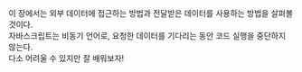 이 장에서는 외부 데이터에 접근하는 방법과 전달받은 데이터를 사용하는 방법을 살펴볼 것이다.  
자바스크립트는 비동기 언어로, 요청한 데이터를 기다리는 동안 코드 실행을 중단하지 않는다.  
다소 어려울 수 있지만 잘 배워보자!  
